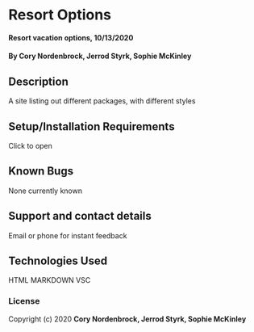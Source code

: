 # Resort Options

#### Resort vacation options, 10/13/2020

#### By **Cory Nordenbrock, Jerrod Styrk, Sophie McKinley**

## Description

A site listing out different packages, with different styles 

## Setup/Installation Requirements

Click to open

## Known Bugs

None currently known

## Support and contact details

Email or phone for instant feedback

## Technologies Used

HTML
MARKDOWN
VSC

### License

Copyright (c) 2020 **Cory Nordenbrock, Jerrod Styrk, Sophie McKinley**